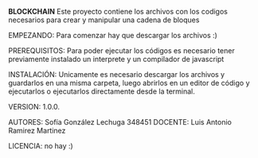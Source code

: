 **BLOCKCHAIN**
Este proyecto contiene los archivos con los codigos necesarios para crear y manipular  una cadena de bloques 

EMPEZANDO:
Para comenzar hay que descargar los archivos :)

PREREQUISITOS:
Para poder ejecutar los códigos es necesario tener previamente instalado un interprete y un compilador de javascript

INSTALACIÓN:
Unicamente es necesario descargar los archivos y guardarlos en una misma carpeta, luego abrirlos en un editor de código y ejecutarlos o ejecutarlos directamente desde la terminal.

VERSION:
1.0.0.

AUTORES:
Sofía González Lechuga 348451
DOCENTE: Luis Antonio Ramirez Martinez

LICENCIA:
no hay :)


